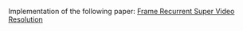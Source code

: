 Implementation of the following paper: [Frame Recurrent Super Video Resolution](https://arxiv.org/abs/1801.04590)
